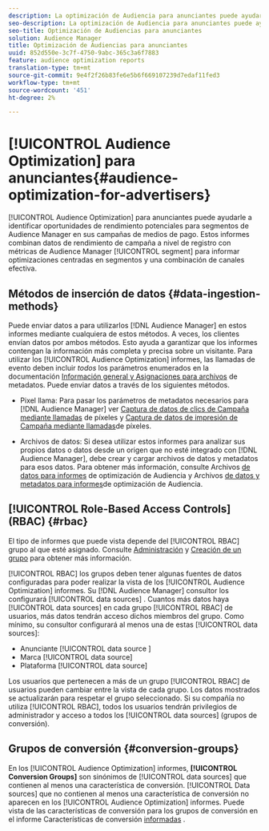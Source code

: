 ```yaml
---
description: La optimización de Audiencia para anunciantes puede ayudarle a identificar oportunidades de rendimiento potenciales para segmentos de Audience Manager en sus campañas de medios de pago. Estos informes combinan datos de rendimiento de campaña a nivel de registro con métricas de segmentos de Audience Manager para informar optimizaciones centradas en segmentos y una combinación efectiva de canales.
seo-description: La optimización de Audiencia para anunciantes puede ayudarle a identificar oportunidades de rendimiento potenciales para segmentos de Audience Manager en sus campañas de medios de pago. Estos informes combinan datos de rendimiento de campaña a nivel de registro con métricas de segmentos de Audience Manager para informar optimizaciones centradas en segmentos y una combinación efectiva de canales.
seo-title: Optimización de Audiencias para anunciantes
solution: Audience Manager
title: Optimización de Audiencias para anunciantes
uuid: 852d550e-3c7f-4750-9abc-365c3a6f7883
feature: audience optimization reports
translation-type: tm+mt
source-git-commit: 9e4f2f26b83fe6e5b6f669107239d7edaf11fed3
workflow-type: tm+mt
source-wordcount: '451'
ht-degree: 2%

---
```



# [!UICONTROL Audience Optimization] para anunciantes{#audience-optimization-for-advertisers}

[!UICONTROL Audience Optimization] para anunciantes puede ayudarle a identificar oportunidades de rendimiento potenciales para segmentos de Audience Manager en sus campañas de medios de pago. Estos informes combinan datos de rendimiento de campaña a nivel de registro con métricas de Audience Manager [!UICONTROL segment] para informar optimizaciones centradas en segmentos y una combinación de canales efectiva.

## Métodos de inserción de datos {#data-ingestion-methods}

Puede enviar datos a para utilizarlos [!DNL Audience Manager] en estos informes mediante cualquiera de estos métodos. A veces, los clientes envían datos por ambos métodos. Esto ayuda a garantizar que los informes contengan la información más completa y precisa sobre un visitante. Para utilizar los [!UICONTROL Audience Optimization] informes, las llamadas de evento deben incluir *todos* los parámetros enumerados en la documentación [Información general y Asignaciones para archivos](../../../reporting/audience-optimization-reports/metadata-files-intro/metadata-file-overview.md) de metadatos. Puede enviar datos a través de los siguientes métodos.

* Pixel llama: Para pasar los parámetros de metadatos necesarios para [!DNL Audience Manager] ver [Captura de datos de clics de Campaña mediante llamadas](../../../integration/media-data-integration/click-data-pixels.md) de píxeles y [Captura de datos de impresión de Campaña mediante llamadas](../../../integration/media-data-integration/impression-data-pixels.md)de píxeles.

* Archivos de datos: Si desea utilizar estos informes para analizar sus propios datos o datos desde un origen que no esté integrado con [!DNL Audience Manager], debe crear y cargar archivos de datos y metadatos para esos datos. Para obtener más información, consulte Archivos [de datos para informes](../../../reporting/audience-optimization-reports/metadata-files-intro/datafiles-intro.md) de optimización de Audiencia y Archivos [de datos y metadatos para informes](../../../reporting/audience-optimization-reports/metadata-files-intro/metadata-files-intro.md)de optimización de Audiencia.

## [!UICONTROL Role-Based Access Controls] (RBAC) {#rbac}

El tipo de informes que puede vista depende del [!UICONTROL RBAC] grupo al que esté asignado. Consulte [Administración](../../../features/administration/administration-overview.md) y [Creación de un grupo](../../../features/administration/administration-overview.md#create-group) para obtener más información.

[!UICONTROL RBAC] los grupos deben tener algunas fuentes de datos configuradas para poder realizar la vista de los [!UICONTROL Audience Optimization] informes. Su [!DNL Audience Manager] consultor los configurará [!UICONTROL data sources] . Cuantos más datos haya [!UICONTROL data sources] en cada grupo [!UICONTROL RBAC] de usuarios, más datos tendrán acceso dichos miembros del grupo. Como mínimo, su consultor configurará al menos una de estas [!UICONTROL data sources]:

* Anunciante [!UICONTROL data source ]
* Marca [!UICONTROL data source]
* Plataforma [!UICONTROL data source]

Los usuarios que pertenecen a más de un grupo [!UICONTROL RBAC] de usuarios pueden cambiar entre la vista de cada grupo. Los datos mostrados se actualizarán para respetar el grupo seleccionado. Si su compañía no utiliza [!UICONTROL RBAC], todos los usuarios tendrán privilegios de administrador y acceso a todos los [!UICONTROL data sources] (grupos de conversión).

## Grupos de conversión {#conversion-groups}

En los [!UICONTROL Audience Optimization] informes, **[!UICONTROL Conversion Groups]** son sinónimos de [!UICONTROL data sources] que contienen al menos una característica de conversión. [!UICONTROL Data sources] que no contienen al menos una característica de conversión no aparecen en los [!UICONTROL Audience Optimization] informes. Puede vista de las características de conversión para los grupos de conversión en el informe Características de conversión [informadas](../../../reporting/audience-optimization-reports/aor-advertisers/reported-conversion-traits.md) .
